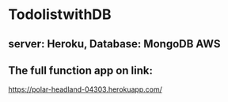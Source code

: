 # TodolistwithDB

## server: Heroku, Database: MongoDB AWS
## The full function app on link:
https://polar-headland-04303.herokuapp.com/
